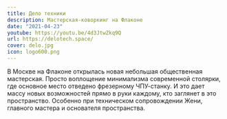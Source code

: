 ```yaml
---
title: Дело техники
description: Мастерская-коворкинг на Флаконе
date: "2021-04-23"
youtube: https://youtu.be/4d3JtwZkq9Q
url: https://delotech.space/
cover: delo.jpg
icon: logo600.png
---
```


В Москве на Флаконе открылась новая небольшая общественная мастерская. Просто воплощение минимализма современной столярки, где основное место отведено фрезерному ЧПУ-станку. И это дает массу новых возможностей прямо в руки каждому, кто заглянет в это пространство. Особенно при техническом сопровождении Жени, главного мастера и основателя пространства.
